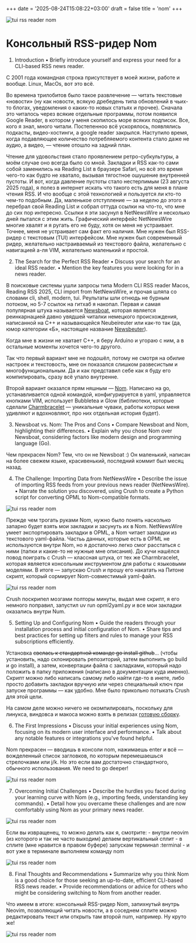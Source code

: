 +++
date = '2025-08-24T15:08:22+03:00'
draft = false
title = 'nom'
+++

![tui rss reader nom](/images/01-nom/01.png)

Консольный RSS-ридер Nom
===


1. Introduction
  • Briefly introduce yourself and express your need for a CLI-based RSS news reader.

С 2001 года командная строка присутствует в моей жизни, работе и вообще. Linux, MacOs, вот это всё.

Во времена трилобитов было такое развлечение — читать текстовые «новости» (ну как новости, всякую дребедень типа обновлений в чьих-то блогах, уведомления о каких-то новых статьях и прочее). 
Сначала это читалось через всякие отдельные программы, потом появился Google Reader, в котором у меня скопилось море всяких подписок. Все, кого я знал, много читали. Постепенноо всё ускорялось, появлялись подкасты, видео-хостинги, а google reader закрылся. Наступило время, когда подавляющее количество потребляемого контента стало даже не аудио, а видео, — чтение отошло на задний план.

Чтение для удовольствия стало проявлением ретро-субкультуры, a моём случае оно всегда было со мной. Закладки и RSS как-то сами собой заменились на Reading List в браузере Safari, но всё это время чего-то как будто не хватало, вызывая тягостное ошушение внутренней пустоты. И вот, когда давление пустоты стало нестерпимым (23 августа 2025 года), я полез в интернет искать что такого есть для меня в плане чтения RSS. И что вообще с этой технологией и пользуется ли кто-то чем-то подобным. Да, маленькое отступление — за неделю до этого я перебрал свой Reading List и собрал оттуда ссылки на что-то, что мне до сих пор интересно. Ссылки я эти засунул в NetNewsWire и несколько дней пытался с этим жить. Графический интерфейс NetNewsWire многие хвалят и я ругать его не буду, хотя он меня не устраивает. Точнее, меня не устраивает сам факт его наличия. Мне нужен был RSS-ридер с текстовым (TUI) интерфейсом. Мне нужен был современный ридер, желательно настраиваемый из текстового файла, желательно с навигацией а-ля VIM, желательно маленький и простой.
 
2. The Search for the Perfect RSS Reader
  • Discuss your search for an ideal RSS reader.
  • Mention the key features you were looking for in a news reader.

В поисковые системы ушли запросы типа Modern CLI RSS reader Macos, Reading RSS 2025, CLI import from NetNewsWire, и прочая шляпа со словами cli, shell, modern, tui.
Реультаты шли отнюдь не бурным потоком, но 5-7 ссылок на гитхаб я накопал. Первая и самая популярная штука называется [Newsboat](https://newsboat.org), которая является реинкарнацией давно увядшей читалки немецкого происхождения, написанной на C++ и называющейся Neubeireuter или как-то так (да, юмор категории «Б», настоящее название [Newsbeuter](https://newsbeuter.wordpress.com)).

Когда мне в жизни не хватает C++, я беру Arduino и угораю с ним, а в остальные моменты хочется чего-то другого.

Так что первый вариант мне не подошёл, потому не смотря на обилие настроек и текстовость, мне он показался слишком развесистым и многофункциональным. Да и как представил себе как я буду его компилировать, сразу всё упало внутренне.

Второй вариант оказался прям няшным — [Nom](https://github.com/guyfedwards/nom). Написано на go, устанавливается одной командой, конфигурируется в yaml, управляется кнопками VIM, использует Bubbletea и Glow (библиотеки, которые сделали [Charmbracelet](charm.land) — уникальные чуваки, работы которых меня удивляют и вдохновляют, про них отдельная история будет).


3. Newsboat vs. Nom: The Pros and Cons
  • Compare Newsboat and Nom, highlighting their differences.
  • Explain why you chose Nom over Newsboat, considering factors like modern design and programming language (Go).

Чем прекрасен Nom? Тем, что он не Newsboat :) Он маленький, написан на более свежем языке, красивенький, последний коммит был месяц назад.

4. The Challenge: Importing Data from NetNewsWire
  • Describe the issue of importing RSS feeds from your previous news reader (NetNewsWire).
  • Narrate the solution you discovered, using Crush to create a Python script for converting OPML to Nom-compatible
  formats.

![tui rss reader nom](/images/01-nom/03.png)

Прежде чем трогать руками Nom, нужно было понять насколько запарно будет взять мои закладки и засунуть их в Nom. NetNewsWire умеет экспортировать закладки в OPML, а Nom читает закладки из текстового yaml-файла. Частьь данных, которые есть в OPML не используются внутри Nom, но я достаточно легко смог расстаться с ними (папки и какие-то не нужные мне описания).
До кучи нашёлся повод поиграть с Crush — классная штука, от тех же Charmbracelet, которая является консольным инструментом для работы с языковыми моделями. В итоге — запускаю Crush и прошу его накатать на Питоне скрипт, который сормирует Nom-совместимый yaml-файл.  

![tui rss reader nom](/images/01-nom/04.png)

Crush поскрипел мозгами полторы минуты, выдал мне скрипт, я его немного поправил, запустил uv run opml2yaml.py и все мои закладки оказались внутри Num.

5. Setting Up and Configuring Nom
  • Guide the readers through your installation process and initial configuration of Nom.
  • Share tips and best practices for setting up filters and rules to manage your RSS subscriptions efficiently.

Установка ~~свелась к стандартной команде go install github~~... (чтобы установить, надо склонировать репозиторий, затем выполнить go build и go install), а затем, конвертации файла с закладками, который надо положить в папку приложения (написано в документации куда именно).
Скрипт можно либо написать самому либо найти где-то в инете, либо просто добавить закладки вручную или через специальный ключ при запуске программы — как удобно. Мне было прикольно потыкать Crush для этой цели.

На самом деле можно ничего не окомпилировать, поскольку для линукса, виндовса и макоса можно взять в релизах [готовую сборку](https://github.com/guyfedwards/nom/releases).

6. The First Impressions
  • Discuss your initial experiences using Nom, focusing on its modern user interface and performance.
  • Talk about any notable features or integrations you've found helpful.

Nom прекрасен — вводишь в консоли nom, нажимаешь enter и всё — вожделенный список загловков, по которым перемешаешься стрелочками или j/k. Но это если вам достаточно стандартного, обычного использования. We need to go deeper!

![tui rss reader nom](/images/01-nom/02.png)


7. Overcoming Initial Challenges
  • Describe the hurdles you faced during your learning curve with Nom (e.g., importing feeds, understanding key
  commands).
  • Detail how you overcame these challenges and are now comfortably using Nom as your primary news reader.

![tui rss reader nom](/images/01-nom/05.png)

Если вы извращенец, то можно делать как я, смотрите:
    - внутри neovim (из которого и так не часто выходим) делаем вертикальный сплит
    - в сплите (мне нравится в правом буфере) запускам терминал :terminal
    - и вот уже в терминале выполняем команду nom

![tui rss reader nom](/images/01-nom/05.png)


8. Final Thoughts and Recommendations
  • Summarize why you think Nom is a good choice for those seeking an up-to-date, efficient CLI-based RSS news reader.
  • Provide recommendations or advice for others who might be considering switching to Nom from another reader.

Что имеем в итоге: консольный RSS-ридер Nom, запихнутый внутрь Neovim, позволяющий читать новости, а в соседнем сплите можно редактировать текст или открыть там второй num, например. Ну круто же!

![tui rss reader nom](/images/01-nom/06.png)

